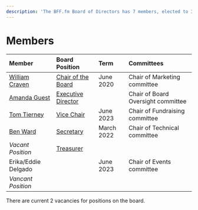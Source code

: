 ```yaml
---
description: 'The BFF.fm Board of Directors has 7 members, elected to 3 year terms.'
---
```


# Members

| Member | Board Position | Term | Committees |
| :--- | :--- | :--- | :--- |
| [William Craven](chair.md) | [Chair of the Board](chair.md) | June 2020 | Chair of Marketing committee |
| [Amanda Guest](executive-director.md) | [Executive Director](executive-director.md) |  | Chair of Board Oversight committee |
| [Tom Tierney](vice-chair.md) | [Vice Chair](vice-chair.md) | June 2023 | Chair of Fundraising committee |
| [Ben Ward](secretary.md) | [Secretary](secretary.md) | March 2022 | Chair of Technical committee |
| _Vacant Position_ | [Treasurer](treasurer.md) |  |  |
| Erika/Eddie Delgado |  | June 2023 | Chair of Events committee |
| _Vancant Position_ |  |  |  |

There are current 2 vacancies for positions on the board.

